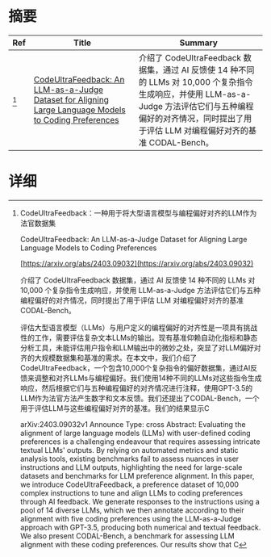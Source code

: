 # 摘要

| Ref | Title | Summary |
| --- | --- | --- |
| [^1] | [CodeUltraFeedback: An LLM-as-a-Judge Dataset for Aligning Large Language Models to Coding Preferences](https://arxiv.org/abs/2403.09032) | 介绍了 CodeUltraFeedback 数据集，通过 AI 反馈使 14 种不同的 LLMs 对 10,000 个复杂指令生成响应，并使用 LLM-as-a-Judge 方法评估它们与五种编程偏好的对齐情况，同时提出了用于评估 LLM 对编程偏好对齐的基准 CODAL-Bench。 |

# 详细

[^1]: CodeUltraFeedback：一种用于将大型语言模型与编程偏好对齐的LLM作为法官数据集

    CodeUltraFeedback: An LLM-as-a-Judge Dataset for Aligning Large Language Models to Coding Preferences

    [https://arxiv.org/abs/2403.09032](https://arxiv.org/abs/2403.09032)

    介绍了 CodeUltraFeedback 数据集，通过 AI 反馈使 14 种不同的 LLMs 对 10,000 个复杂指令生成响应，并使用 LLM-as-a-Judge 方法评估它们与五种编程偏好的对齐情况，同时提出了用于评估 LLM 对编程偏好对齐的基准 CODAL-Bench。

    

    评估大型语言模型（LLMs）与用户定义的编程偏好的对齐性是一项具有挑战性的工作，需要评估复杂文本LLMs的输出。现有基准仰赖自动化指标和静态分析工具，未能评估用户指令和LLM输出中的微妙之处，突显了对LLM偏好对齐的大规模数据集和基准的需求。在本文中，我们介绍了CodeUltraFeedback，一个包含10,000个复杂指令的偏好数据集，通过AI反馈来调整和对齐LLMs与编程偏好。我们使用14种不同的LLMs对这些指令生成响应，然后根据它们与五种编程偏好的对齐情况进行注释，使用GPT-3.5的LLM作为法官方法产生数字和文本反馈。我们还提出了CODAL-Bench，一个用于评估LLM与这些编程偏好对齐的基准。我们的结果显示C

    arXiv:2403.09032v1 Announce Type: cross  Abstract: Evaluating the alignment of large language models (LLMs) with user-defined coding preferences is a challenging endeavour that requires assessing intricate textual LLMs' outputs. By relying on automated metrics and static analysis tools, existing benchmarks fail to assess nuances in user instructions and LLM outputs, highlighting the need for large-scale datasets and benchmarks for LLM preference alignment. In this paper, we introduce CodeUltraFeedback, a preference dataset of 10,000 complex instructions to tune and align LLMs to coding preferences through AI feedback. We generate responses to the instructions using a pool of 14 diverse LLMs, which we then annotate according to their alignment with five coding preferences using the LLM-as-a-Judge approach with GPT-3.5, producing both numerical and textual feedback. We also present CODAL-Bench, a benchmark for assessing LLM alignment with these coding preferences. Our results show that C
    

